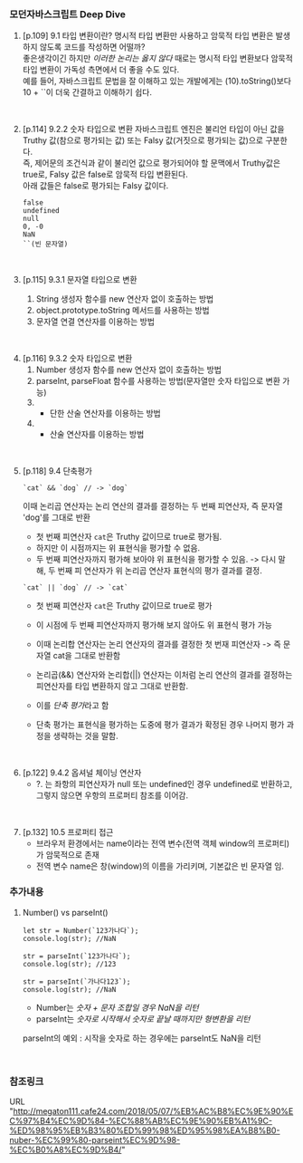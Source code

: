 ### 모던자바스크립트 Deep Dive

1.  [p.109] 9.1 타입 변환이란?
    명시적 타입 변환만 사용하고 암묵적 타입 변환은 발생하지 않도록 코드를 작성하면 어떨까?  
    좋은생각이긴 하지만 _이러한 논리는 옳지 않다_ 때로는 명시적 타입 변환보다 암묵적 타입 변환이 가독성 측면에서 더 좋을 수도 있다.  
    예를 들어, 자바스크립트 문법을 잘 이해하고 있는 개발에게는 (10).toString()보다 10 + ``이 더욱 간결하고 이해하기 쉽다.

<br>

2.  [p.114] 9.2.2 숫자 타입으로 변환
    자바스크립트 엔진은 불리언 타입이 아닌 값을 Truthy 값(참으로 평가되는 값) 또는 Falsy 값(거짓으로 평가되는 값)으로 구분한다.  
    즉, 제어문의 조건식과 같이 불리언 값으로 평가되어야 할 문맥에서 Truthy값은 true로, Falsy 값은 false로 암묵적 타입 변환된다.  
    아래 값들은 false로 평가되는 Falsy 값이다.

    ```
    false
    undefined
    null
    0, -0
    NaN
    ``(빈 문자열)
    ```

<br>

3.  [p.115] 9.3.1 문자열 타입으로 변환

    1. String 생성자 함수를 new 연산자 없이 호출하는 방법
    2. object.prototype.toString 메서드를 사용하는 방법
    3. 문자열 연결 연산자를 이용하는 방법

<br>

4.  [p.116] 9.3.2 숫자 타입으로 변환
    1. Number 생성자 함수를 new 연산자 없이 호출하는 방법
    2. parseInt, parseFloat 함수를 사용하는 방법(문자열만 숫자 타입으로 변환 가능)
    3. - 단한 산술 연산자를 이용하는 방법
    4. - 산술 연산자를 이용하는 방법

<br>

5. [p.118] 9.4 단축평가

   ```
   `cat` && `dog` // -> `dog`
   ```

   이때 논리곱 연산자는 논리 연산의 결과를 결정하는 두 번째 피연산자, 즉 문자열 'dog'를 그대로 반환

   - 첫 번째 피연산자 `cat`은 Truthy 값이므로 true로 평가됨.
   - 하지만 이 시점까지는 위 표현식을 평가할 수 없음.
   - 두 번째 피연산자까지 평가해 보아야 위 표현식을 평가할 수 있음.
     -> 다시 말해, 두 번째 피 연산자가 위 논리곱 연산자 표현식의 평가 결과를 결정.

   ```
   `cat` || `dog` // -> `cat`
   ```

   - 첫 번째 피연산자 `cat`은 Truthy 값이므로 true로 평가
   - 이 시점에 두 번째 피연산자까지 평가해 보지 않아도 위 표현식 평가 가능
   - 이때 논리합 연산자는 논리 연산자의 결과를 결정한 첫 번재 피연산자
     -> 즉 문자열 cat을 그대로 반환함

   - 논리곱(&&) 연산자와 논리합(||) 연산자는 이처럼 논리 연산의 결과를 결정하는 피연산자를 타입 변환하지 않고 그대로 반환함.
   - 이를 *단축 평가*라고 함
   - 단축 평가는 표현식을 평가하는 도중에 평가 결과가 확정된 경우 나머지 평가 과정을 생략하는 것을 말함.

<br>

6. [p.122] 9.4.2 옵셔널 체이닝 연산자
   - ?. 는 좌항의 피연산자가 null 또는 undefined인 경우 undefined로 반환하고, 그렇지 않으면 우항의 프로퍼티 참조를 이어감.

<br>

7. [p.132] 10.5 프로퍼티 접근
   - 브라우저 환경에서는 name이라는 전역 변수(전역 객체 window의 프로퍼티)가 암묵적으로 존재
   - 전역 변수 name은 창(window)의 이름을 가리키며, 기본값은 빈 문자열 임.

### 추가내용

1. Number() vs parseInt()

   ```
   let str = Number(`123가나다`);
   console.log(str); //NaN

   str = parseInt(`123가나다`);
   console.log(str); //123

   str = parseInt(`가나다123`);
   console.log(str); //NaN
   ```

   - Number는 _숫자 + 문자 조합일 경우 NaN을 리턴_
   - parseInt는 _숫자로 시작해서 숫자로 끝날 때까지만 형변환을 리턴_

   parseInt의 예외
   : 시작을 숫자로 하는 경우에는 parseInt도 NaN을 리턴

<br>

### 참조링크

URL
"http://megaton111.cafe24.com/2018/05/07/%EB%AC%B8%EC%9E%90%EC%97%B4%EC%9D%84-%EC%88%AB%EC%9E%90%EB%A1%9C-%ED%98%95%EB%B3%80%ED%99%98%ED%95%98%EA%B8%B0-nuber-%EC%99%80-parseint%EC%9D%98-%EC%B0%A8%EC%9D%B4/"
